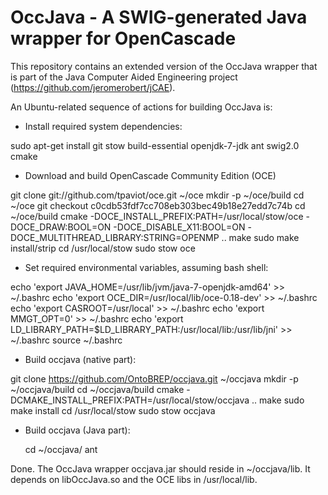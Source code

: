 # OccJava - A SWIG-generated Java wrapper for OpenCascade

This repository contains an extended version of the OccJava wrapper that is part of the Java Computer Aided Engineering project (https://github.com/jeromerobert/jCAE).

An Ubuntu-related sequence of actions for building OccJava is:

- Install required system dependencies:

 sudo apt-get install git stow build-essential openjdk-7-jdk ant swig2.0 cmake
  
- Download and build OpenCascade Community Edition (OCE)

 git clone git://github.com/tpaviot/oce.git ~/oce
 mkdir -p ~/oce/build
 cd ~/oce
 git checkout c0cdb53fdf7cc708eb303bec49b18e27edd7c74b 
 cd ~/oce/build
 cmake -DOCE_INSTALL_PREFIX:PATH=/usr/local/stow/oce -DOCE_DRAW:BOOL=ON -DOCE_DISABLE_X11:BOOL=ON -DOCE_MULTITHREAD_LIBRARY:STRING=OPENMP ..
 make
 sudo make install/strip
 cd /usr/local/stow
 sudo stow oce

- Set required environmental variables, assuming bash shell:

 echo 'export JAVA_HOME=/usr/lib/jvm/java-7-openjdk-amd64' >> ~/.bashrc
 echo 'export OCE_DIR=/usr/local/lib/oce-0.18-dev' >> ~/.bashrc
 echo 'export CASROOT=/usr/local' >> ~/.bashrc
 echo 'export MMGT_OPT=0' >> ~/.bashrc
 echo 'export LD_LIBRARY_PATH=$LD_LIBRARY_PATH:/usr/local/lib:/usr/lib/jni' >> ~/.bashrc
 source ~/.bashrc

- Build occjava (native part):

 git clone https://github.com/OntoBREP/occjava.git ~/occjava
 mkdir -p ~/occjava/build
 cd ~/occjava/build
 cmake -DCMAKE_INSTALL_PREFIX:PATH=/usr/local/stow/occjava ..
 make
 sudo make install
 cd /usr/local/stow
 sudo stow occjava
 
- Build occjava (Java part):

  cd ~/occjava/
  ant

Done. The OccJava wrapper occjava.jar should reside in ~/occjava/lib. It depends on libOccJava.so and the OCE libs in /usr/local/lib.

